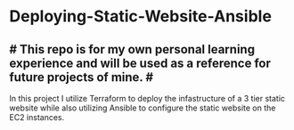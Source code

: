 # Deploying-Static-Website-Ansible
<h2># This repo is for my own personal learning experience and will be used as a reference for future projects of mine. #</h2>
<p>In this project I utilize Terraform to deploy the infastructure of a 3 tier static website while also utilizing Ansible to configure the static website on the EC2 instances.</p>
